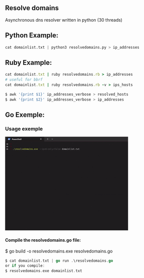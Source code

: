 ## Resolve domains 
Asynchronous dns resolver written in python (30 threads)

## Python Example:
```python
cat domainlist.txt | python3 resolvedomains.py > ip_addresses
```

## Ruby Example:
```ruby
cat domainlist.txt | ruby resolvedomains.rb > ip_addresses
# useful for bbrf
cat domainlist.txt | ruby resolvedomains.rb -v > ips_hosts 
```

```bash
$ awk '{print $1}' ip_addresses_verbose > resolved_hosts
$ awk '{print $2}' ip_addresses_verbose > ip_addresses
```

## Go Exemple:

### Usage exemple

![Exemple](exemple.gif)

#### Compile the resolvedomains.go file:

$ go build -o resolvedomains.exe resolvedomains.go

```go
$ cat domainlist.txt | go run .\resolvedomains.go
or if you compile:
$ resolvedomains.exe domainlist.txt
```